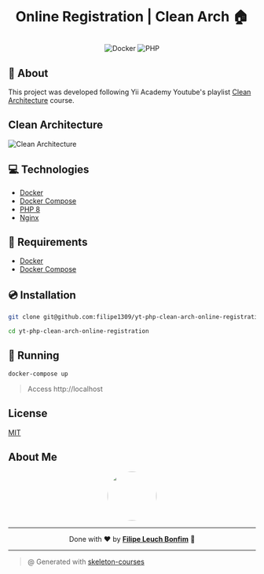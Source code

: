 # <p align="center">Online Registration | Clean Arch 🏠</p>

<p align="center">
    <img src="https://img.shields.io/badge/Tools-Docker-informational?style=flat-square&logo=docker&color=2496ED" alt="Docker" />
    <img src="https://img.shields.io/badge/Code-PHP-informational?style=flat-square&logo=php&color=777bb4&logoColor=8892BF" alt="PHP" />
</p>

## 💬 About

This project was developed following Yii Academy Youtube's playlist [Clean Architecture](https://www.youtube.com/playlist?list=PLBD8to5dJhvyr07t03AjYYQ_8LNHrQKF4) course.

## Clean Architecture

![Clean Architecture](clean-architecture.png)

## :computer: Technologies

- [Docker](https://www.docker.com/)
- [Docker Compose](https://docs.docker.com/compose/)
- [PHP 8](https://www.php.net/)
- [Nginx](https://www.nginx.com/)

## :scroll: Requirements

- [Docker](https://www.docker.com/)
- [Docker Compose](https://docs.docker.com/compose/)

## :cd: Installation

```sh
git clone git@github.com:filipe1309/yt-php-clean-arch-online-registration.git
```

```sh
cd yt-php-clean-arch-online-registration
```

## :runner: Running

```sh
docker-compose up
```

> Access http://localhost

## License

[MIT](https://choosealicense.com/licenses/mit/)

## About Me

<p align="center">
    <a style="font-weight: bold" href="https://www.linkedin.com/in/filipe1309/">
    <img style="border-radius:50%" width="100px; "src="https://avatars.githubusercontent.com/u/2081014?s=60&v=4"/>
    </a>
</p>

---

<p align="center">
    Done with ♥ by <a style="font-weight: bold" href="https://www.linkedin.com/in/filipe1309/">Filipe Leuch Bonfim</a> 🖖
</p>

---

> @ Generated with [skeleton-courses](https://github.com/filipe1309/skeleton-courses)
